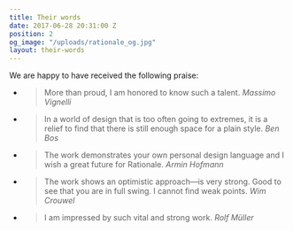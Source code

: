 ```yaml
---
title: Their words
date: 2017-06-28 20:31:00 Z
position: 2
og_image: "/uploads/rationale_og.jpg"
layout: their-words
---
```


We are happy to have received the following praise:


- > More than proud, I am honored to know such a talent.
<cite>Massimo Vignelli</cite>

- > In a world of design that is too often going to extremes, it is a relief to find that there is still enough space for a plain style.
<cite>Ben Bos</cite>

- > The work demonstrates your own personal design language and I wish a great future for Rationale.
<cite>Armin Hofmann</cite>

- > The work shows an optimistic approach—is very strong. Good to see that you are in full swing. I cannot find weak points.
<cite>Wim Crouwel</cite>

- >I am impressed by such vital and strong work.
<cite>Rolf Müller</cite>


